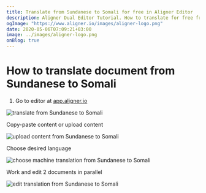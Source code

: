 ```yaml
---
title: Translate from Sundanese to Somali for free in Aligner Editor
description: Aligner Dual Editor Tutorial. How to translate for free from Sundanese to Somali. Aligner is multilingual document management platform. 
ogImage: "https://www.aligner.io/images/aligner-logo.png"
date: 2020-05-06T07:09:21+03:00
image: ../images/aligner-logo.png
onBlog: true
---
```


# How to translate document from Sundanese to Somali

1. Go to editor at [app.aligner.io](https://app.aligner.io "Aligner App web page")

![translate from Sundanese to Somali](../aligner-blank-editor.png "translate from Sundanese to Somali")

Copy-paste content or upload content

![upload content from Sundanese to Somali](../aligner-uploaded-document.png "upload content from Sundanese to Somali")

Choose desired language

![choose machine translation from Sundanese to Somali](../aligner-language-dropdown.png "choose machine translation from Sundanese to Somali")

Work and edit 2 documents in parallel

![edit translation from Sundanese to Somali](../aligner-double-sitded-editor.png "edit translation from Sundanese to Somali")

